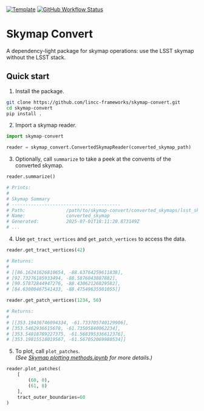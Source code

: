 <!--
[![PyPI](https://img.shields.io/pypi/v/skymap-convert?color=blue&logo=pypi&logoColor=white)](https://pypi.org/project/skymap_convert/)
[![Codecov](https://codecov.io/gh/lincc-frameworks/skymap-convert/branch/main/graph/badge.svg)](https://codecov.io/gh/lincc-frameworks/skymap-convert)
-->
[![Template](https://img.shields.io/badge/Template-LINCC%20Frameworks%20Python%20Project%20Template-brightgreen)](https://lincc-ppt.readthedocs.io/en/latest/)
[![GitHub Workflow Status](https://img.shields.io/github/actions/workflow/status/lincc-frameworks/skymap-convert/smoke-test.yml)](https://github.com/lincc-frameworks/skymap-convert/actions/workflows/smoke-test.yml)

# Skymap Convert
A dependency-light package for skymap operations: use the LSST skymap without the LSST stack.

## Quick start


1. Install the package.
```bash
git clone https://github.com/lincc-frameworks/skymap-convert.git
cd skymap-convert
pip install .
```

2. Import a skymap reader.
```python
import skymap-convert

reader = skymap_convert.ConvertedSkymapReader(converted_skymap_path)
```

3. Optionally, call `summarize` to take a peek at the convents of the converted skymap.
```python
reader.summarize()

# Prints:
# 
# Skymap Summary
# ----------------------------------------
# Path:               /path/to/skymap-convert/converted_skymaps/lsst_skymap
# Name:               converted_skymap
# Generated:          2025-07-01T18:11:20.873149Z
# ...
```
4. Use `get_tract_vertices` and `get_patch_vertices` to access the data.
```python
reader.get_tract_vertices(42)

# Returns:
#
# [[86.16241626810654, -88.63764259611838],
# [92.73276185933494, -88.5876043887882],
# [90.57872844947276, -88.43062126829582],
# [84.63000467541433, -88.47549635501055]]
```
```python
reader.get_patch_vertices(1234, 56)

# Returns:
#
# [[353.19436746094334, -61.733705740129906],
# [353.5462936615678, -61.73505840062234],
# [353.54818789227375, -61.568395336612376],
# [353.19815518019567, -61.567052069980534]]
```

5. To plot, call `plot_patches`.  
*(See [Skymap plotting methods.ipynb](https://github.com/lincc-frameworks/skymap-convert/blob/main/docs/notebooks/Skymap%20plotting%20methods.ipynb) for more details.)*
```python
reader.plot_patches(
    [
        (60, 0),
        (61, 8)
    ],
    tract_outer_boundaries=60
)
```
